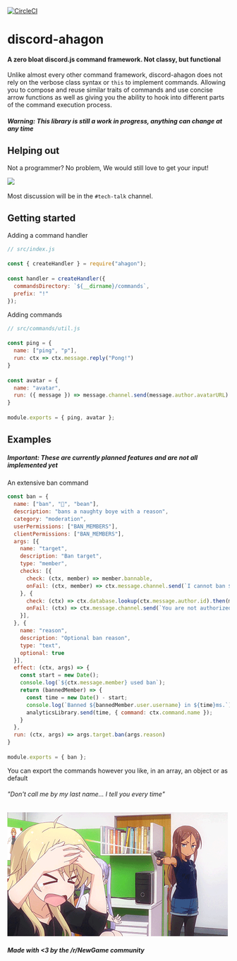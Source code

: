 [![CircleCI](https://circleci.com/gh/moedevs/discord-ahagon/tree/master.svg?style=svg)](https://circleci.com/gh/moedevs/discord-ahagon/tree/master)

# discord-ahagon

#### A zero bloat discord.js command framework. Not classy, but functional

Unlike almost every other command framework, discord-ahagon does not rely on the verbose
class syntax or `this` to implement commands. Allowing you to compose and reuse
similar traits of commands and use concise arrow functions as well as giving you the ability 
to hook into different parts of the command execution process.

##### Warning: This library is still a work in progress, anything can change at any time

## Helping out
Not a programmer? No problem, We would still love to get your input!


<a href="https://discord.gg/ZWW5CJw">
  <img width="250" src="https://i.imgur.com/GlEHVES.png"></img>
</a>

Most discussion will be in the `#tech-talk` channel.

## Getting started

Adding a command handler
```javascript
// src/index.js

const { createHandler } = require("ahagon");

const handler = createHandler({
  commandsDirectory: `${__dirname}/commands`,
  prefix: "!"
});
```

Adding commands
```javascript
// src/commands/util.js

const ping = {
  name: ["ping", "p"],
  run: ctx => ctx.message.reply("Pong!")
}

const avatar = {
  name: "avatar",
  run: ({ message }) => message.channel.send(message.author.avatarURL)
}

module.exports = { ping, avatar };
```

## Examples

##### Important: These are currently planned features and are not all implemented yet

An extensive ban command
```javascript
const ban = {
  name: ["ban", "🔨", "bean"],
  description: "bans a naughty boye with a reason",
  category: "moderation",
  userPermissions: ["BAN_MEMBERS"],
  clientPermissions: ["BAN_MEMBERS"],
  args: [{
    name: "target",
    description: "Ban target",
    type: "member",
    checks: [{
      check: (ctx, member) => member.bannable,
      onFail: (ctx, member) => ctx.message.channel.send(`I cannot ban ${member.user.username}!`)
    }, {
      check: (ctx) => ctx.database.lookup(ctx.message.author.id).then(member => member.isModerator),
      onFail: (ctx) => ctx.message.channel.send(`You are not authorized to do this`)
    }],
  }, {
    name: "reason",
    description: "Optional ban reason",
    type: "text",
    optional: true
  }],
  effect: (ctx, args) => {
    const start = new Date();
    console.log(`${ctx.message.member} used ban`);
    return (bannedMember) => {
      const time = new Date() - start;
      console.log(`Banned ${bannedMember.user.username} in ${time}ms.`);
      analyticsLibrary.send(time, { command: ctx.command.name });
    }
  },
  run: (ctx, args) => args.target.ban(args.reason)
}

module.exports = { ban };
```

You can export the commands however you like, in an array, an object
or as default

###### "Don't call me by my last name... I tell you every time"

![](umiko.gif)

##### Made with <3 by the /r/NewGame community
